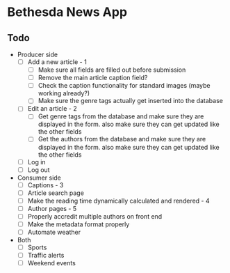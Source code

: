 # Bethesda News App

## Todo

- Producer side
    - [ ] Add a new article - 1
        - [ ] Make sure all fields are filled out before submission
        - [ ] Remove the main article caption field?
        - [ ] Check the caption functionality for standard images (maybe working already?)
        - [ ] Make sure the genre tags actually get inserted into the database
    - [ ] Edit an article - 2
        - [ ] Get genre tags from the database and make sure they are displayed in the form. also make sure they can get updated like the other fields
        - [ ] Get the authors from the database and make sure they are displayed in the form. also make sure they can get updated like the other fields
    - [ ] Log in
    - [ ] Log out

- Consumer side
    - [ ] Captions - 3
    - [ ] Article search page
    - [ ] Make the reading time dynamically calculated and rendered - 4
    - [ ] Author pages - 5
    - [ ] Properly accredit multiple authors on front end
    - [ ] Make the metadata format properly
    - [ ] Automate weather

- Both
    - [ ] Sports
    - [ ] Traffic alerts
    - [ ] Weekend events
